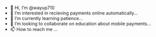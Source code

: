 - 👋 Hi, I’m @wayup710
- 👀 I’m interested in recieving payments online automatically...
- 🌱 I’m currently learning patience...
- 💞️ I’m looking to collaborate on education about mobile payments...
- 📫 How to reach me ...

<!---
wheely211/wheely211 is a ✨ special ✨ repository because its `README.md` (this file) appears on your GitHub profile.
You can click the Preview link to take a look at your changes.
--->

